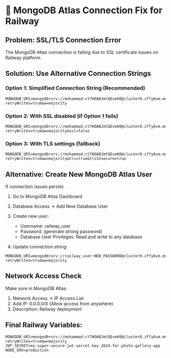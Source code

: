 # 🔧 MongoDB Atlas Connection Fix for Railway

## Problem: SSL/TLS Connection Error
The MongoDB Atlas connection is failing due to SSL certificate issues on Railway platform.

## Solution: Use Alternative Connection Strings

### Option 1: Simplified Connection String (Recommended)
```
MONGODB_URI=mongodb+srv://mohammad:ct7HOABJmtQEveKO@cluster0.zffy6vm.mongodb.net/photoapp?retryWrites=true&w=majority
```

### Option 2: With SSL disabled (if Option 1 fails)
```
MONGODB_URI=mongodb+srv://mohammad:ct7HOABJmtQEveKO@cluster0.zffy6vm.mongodb.net/photoapp?retryWrites=true&w=majority&ssl=false
```

### Option 3: With TLS settings (fallback)
```
MONGODB_URI=mongodb+srv://mohammad:ct7HOABJmtQEveKO@cluster0.zffy6vm.mongodb.net/photoapp?retryWrites=true&w=majority&tls=true&tlsInsecure=true
```

## Alternative: Create New MongoDB Atlas User

If connection issues persist:

1. Go to MongoDB Atlas Dashboard
2. Database Access → Add New Database User
3. Create new user:
   - Username: railway_user
   - Password: (generate strong password)
   - Database User Privileges: Read and write to any database

4. Update connection string:
```
MONGODB_URI=mongodb+srv://railway_user:NEW_PASSWORD@cluster0.zffy6vm.mongodb.net/photoapp?retryWrites=true&w=majority
```

## Network Access Check

Make sure in MongoDB Atlas:
1. Network Access → IP Access List
2. Add IP: 0.0.0.0/0 (Allow access from anywhere)
3. Description: Railway deployment

## Final Railway Variables:
```
MONGODB_URI=mongodb+srv://mohammad:ct7HOABJmtQEveKO@cluster0.zffy6vm.mongodb.net/photoapp?retryWrites=true&w=majority
JWT_SECRET=my-super-secure-jwt-secret-key-2024-for-photo-gallery-app
NODE_ENV=production
```
